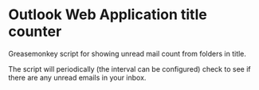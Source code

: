 Outlook Web Application title counter
=====================================

Greasemonkey script for showing unread mail count from folders in title.

The script will periodically (the interval can be configured) check to see if there are any unread emails in your inbox.
